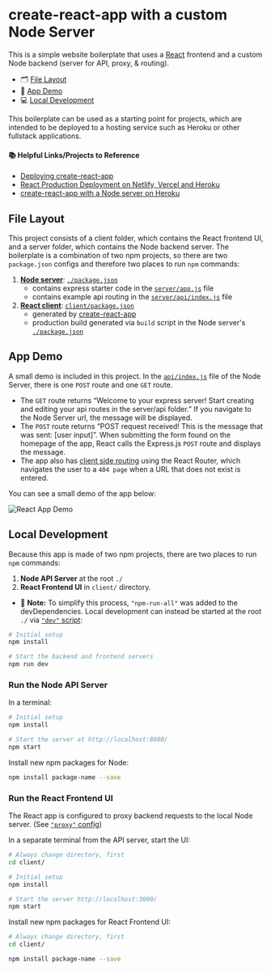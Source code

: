 # create-react-app with a custom Node Server

This is a simple website boilerplate that uses a [React](https://github.com/facebook/create-react-app) frontend and a custom Node backend (server for API, proxy, & routing).

* 🗂 [File Layout](#user-content-file-layout)
* 👾 [App Demo](#user-content-app-demo)
* 💻 [Local Development](#user-content-local-development)

This boilerplate can be used as a starting point for projects, which are intended to be deployed to a hosting service such as Heroku or other fullstack applications. 
#### 📚 Helpful Links/Projects to Reference
* [Deploying create-react-app](https://create-react-app.dev/docs/deployment/)
* [React Production Deployment on Netlify, Vercel and Heroku](https://github.com/esausilva/react-production-deployment)
* [create-react-app with a Node server on Heroku](https://github.com/mars/heroku-cra-node)

## File Layout

This project consists of a client folder, which contains the React frontend UI, and a server folder, which contains the Node backend server. The boilerplate is a combination of two npm projects, so there are two `package.json` configs and therefore two places to run `npm` commands:

  1. [**Node server**](server/): [`./package.json`](package.json)
      * contains express starter code in the [`server/app.js`](server/app.js) file
      * contains example api routing in the [`server/api/index.js`](server/api/index.js) file
  2. [**React client**](client/): [`client/package.json`](client/package.json)
      * generated by [create-react-app](https://github.com/facebook/create-react-app)
      * production build generated via `build` script in the Node server's [`./package.json`](package.json)

## App Demo

A small demo is included in this project. In the [`api/index.js`](server/api/index.js) file of the Node Server, there is one `POST` route and one `GET` route.

* The `GET` route returns “Welcome to your express server! Start creating and editing your api routes in the server/api folder.” If you navigate to the Node Server url, the message will be displayed.
* The `POST` route returns “POST request received! This is the message that was sent: [user input]”. When submitting the form found on the homepage of the app, React calls the Express.js `POST` route and displays the message.
* The app also has [client side routing](client/src/App.js) using the React Router, which navigates the user to a `404 page` when a URL that does not exist is entered.

You can see a small demo of the app below:

![React App Demo](https://i.imgur.com/jpV80B5.gif "React App Demo")

## Local Development

Because this app is made of two npm projects, there are two places to run `npm` commands:

1. **Node API Server** at the root `./`
2. **React Frontend UI** in `client/` directory.

* 📝 **Note:** To simplify this process, `"npm-run-all"` was added to the devDependencies. Local development can instead be started at the root `./` via [`"dev"` script](/package.json):
```bash
# Initial setup
npm install

# Start the backend and frontend servers
npm run dev
```

### Run the Node API Server

In a terminal:

```bash
# Initial setup
npm install

# Start the server at http://localhost:8080/
npm start
```

Install new npm packages for Node:

```bash
npm install package-name --save
```


### Run the React Frontend UI

The React app is configured to proxy backend requests to the local Node server. (See [`"proxy"` config](client/package.json))

In a separate terminal from the API server, start the UI:

```bash
# Always change directory, first
cd client/

# Initial setup
npm install

# Start the server http://localhost:3000/
npm start
```

Install new npm packages for React Frontend UI:

```bash
# Always change directory, first
cd client/

npm install package-name --save
```
